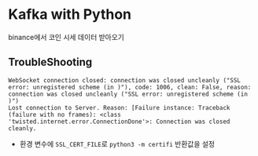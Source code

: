 # Kafka with Python
binance에서 코인 시세 데이터 받아오기

## TroubleShooting
```
WebSocket connection closed: connection was closed uncleanly ("SSL error: unregistered scheme (in )"), code: 1006, clean: False, reason: connection was closed uncleanly ("SSL error: unregistered scheme (in )")
Lost connection to Server. Reason: [Failure instance: Traceback (failure with no frames): <class 'twisted.internet.error.ConnectionDone'>: Connection was closed cleanly.
```
- 환경 변수에 `SSL_CERT_FILE`로 `python3 -m certifi` 반환값을 설정